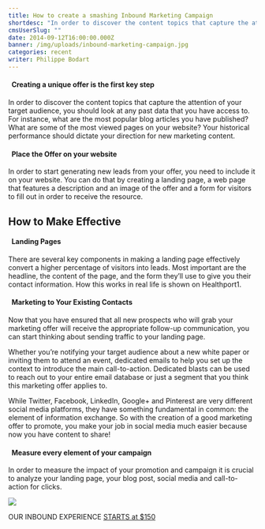 ```yaml
---
title: How to create a smashing Inbound Marketing Campaign
shortdesc: "In order to discover the content topics that capture the attention of your target audience, you should look at any past data that you have access to. For instance, what are the most popular blog articles you have published?"
cmsUserSlug: ""
date: 2014-09-12T16:00:00.000Z
banner: /img/uploads/inbound-marketing-campaign.jpg
categories: recent
writer: Philippe Bodart
---
```


<style>
img{
max-width:100%;
}
</style>

#### <em class="fa fa-thumbs-up">&nbsp;</em> Creating a unique offer is the first key step

In order to discover the content topics that capture the attention of your target audience, you should look at any past data that you have access to. For instance, what are the most popular blog articles you have published? What are some of the most viewed pages on your website? Your historical performance should dictate your direction for new marketing content.

 #### <em class="fa fa-thumbs-up">&nbsp;</em> Place the Offer on your website

In order to start generating new leads from your offer, you need to include it on your website. You can do that by creating a landing page, a web page that features a description and an image of the offer and a form for visitors to fill out in order to receive the resource.

## How to Make Effective

#### <em class="fa fa-thumbs-up">&nbsp;</em> Landing Pages

There are several key components in making a landing page effectively convert a higher percentage of visitors into leads. Most important are the headline, the content of the page, and the form they’ll use to give you their contact information. How this works in real life is shown on Healthport1.

#### <em class="fa fa-thumbs-up">&nbsp;</em> Marketing to Your Existing Contacts

Now that you have ensured that all new prospects who will grab your marketing offer will receive the appropriate follow-up communication, you can start thinking about sending traffic to your landing page.

Whether you’re notifying your target audience about a new white paper or inviting them to attend an event, dedicated emails to help you set up the context to introduce the main call-to-action. Dedicated blasts can be used to reach out to your entire email database or just a segment that you think this marketing offer applies to.

While Twitter, Facebook, LinkedIn, Google+ and Pinterest are very different social media platforms, they have something fundamental in common: the element of information exchange. So with the creation of a good marketing offer to promote, you make your job in social media much easier because now you have content to share!

#### <em class="fa fa-thumbs-up">&nbsp;</em> Measure every element of your campaign

In order to measure the impact of your promotion and campaign it is crucial to analyze your landing page, your blog post, social media and call-to-action for clicks.

<img src="/img/uploads/plessme.jpg">

OUR INBOUND EXPERIENCE [STARTS at $150](#)